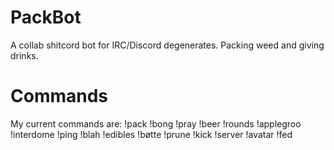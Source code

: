 # PackBot
A collab shitcord bot for IRC/Discord degenerates. Packing weed and giving drinks.

# Commands
My current commands are: !pack !bong !pray !beer !rounds !applegroo !interdome !ping !blah !edibles !bøtte !prune !kick !server !avatar !fed

